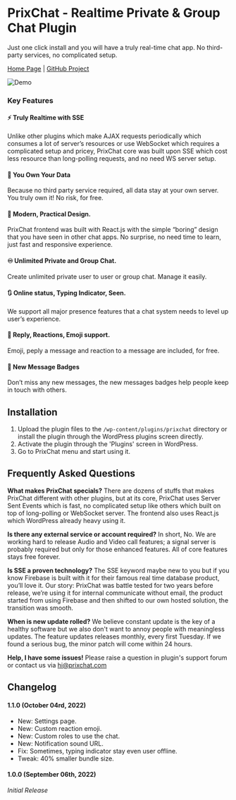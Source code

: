 # PrixChat - Realtime Private & Group Chat Plugin

Just one click install and you will have a truly real-time chat app. No third-party services, no complicated setup.

[Home Page](https://prixchat.com) | [GitHub Project](https://github.com/PrixChat/wordpress/) 

![Demo](https://prixchat.com/images/demo.jpg)

### Key Features

#### ⚡ Truly Realtime with SSE
Unlike other plugins which make AJAX requests periodically which consumes a lot of server’s resources or use WebSocket which requires a complicated setup and pricey, PrixChat core was built upon SSE which cost less resource than long-polling requests, and no need WS server setup.

#### 🪪 You Own Your Data
Because no third party service required, all data stay at your own server. You truly own it! No risk, for free.

#### 🏢 Modern, Practical Design.
PrixChat frontend was built with React.js with the simple “boring” design that you have seen in other chat apps. No surprise, no need time to learn, just fast and responsive experience.

#### ♾️ Unlimited Private and Group Chat.
Create unlimited private user to user or group chat. Manage it easily. 

#### 🔃 Online status, Typing Indicator, Seen.
We support all major presence features that a chat system needs to level up user’s experience. 

#### 💞 Reply, Reactions, Emoji support.
Emoji, peply a message and reaction to a message are included, for free.

#### 🔢 New Message Badges 
Don’t miss any new messages, the new messages badges help people keep in touch with others.

## Installation
1. Upload the plugin files to the `/wp-content/plugins/prixchat` directory or install the plugin through the WordPress plugins screen directly.
1. Activate the plugin through the 'Plugins' screen in WordPress.
1. Go to PrixChat menu and start using it.

## Frequently Asked Questions
**What makes PrixChat specials?**
There are dozens of stuffs that makes PrixChat different with other plugins, but at its core, PrixChat uses Server Sent Events which is fast, no complicated setup like others which built on top of long-polling or WebSocket server. The frontend also uses React.js which WordPress already heavy using it. 

**Is there any external service or account required?**
In short, No.
We are working hard to release Audio and Video call features; a signal server is probably required but only for those enhanced features. All of core features stays free forever. 

**Is SSE a proven technology?**
The SSE keyword maybe new to you but if you know Firebase is built with it for their famous real time database product, you’ll love it. 
Our story: PrixChat was battle tested for two years before release, we’re using it for internal communicate without email, the product started from using Firebase and then shifted to our own hosted solution, the transition was smooth.

**When is new update rolled?**
We believe constant update is the key of a healthy software but we also don't want to annoy people with meaningless updates.
The feature updates releases monthly, every first Tuesday.
If we found a serious bug, the minor patch will come within 24 hours.

**Help, I have some issues!**
Please raise a question in plugin's support forum or contact us via hi@prixchat.com

## Changelog 

#### 1.1.0 (October 04rd, 2022)
- New: Settings page.
- New: Custom reaction emoji.
- New: Custom roles to use the chat.
- New: Notification sound URL.
- Fix: Sometimes, typing indicator stay even user offline.
- Tweak: 40% smaller bundle size.

#### 1.0.0 (September 06th, 2022)
*Initial Release*
